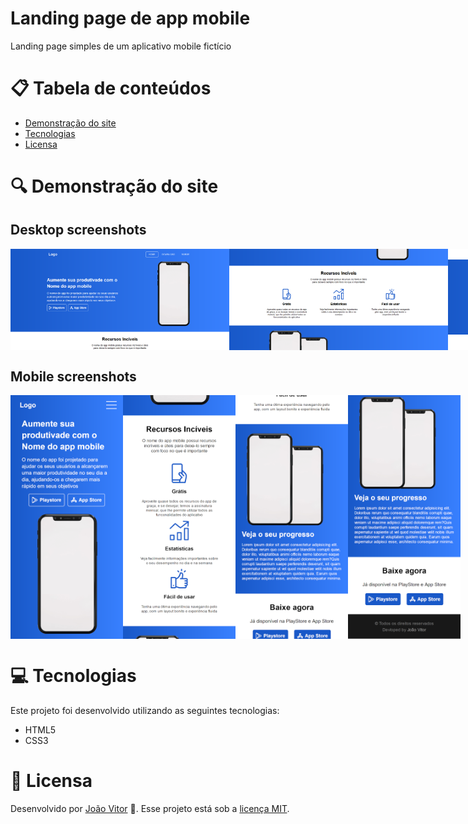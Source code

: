 # Landing page de app mobile

Landing page simples de um aplicativo mobile fictício

# :clipboard: Tabela de conteúdos

* [Demonstração do site](#mag-Demonstração-do-site)
* [Tecnologias](#computer-Tecnologias)
* [Licensa](#page_facing_up-Licensa)

# :mag: Demonstração do site

## Desktop screenshots

<div style="display:flex;">
    <img src="screenshots/layout-desktop-1.png" alt="Layout desktop" width="350px"/>
    <img src="screenshots/layout-desktop-2.png" alt="Layout desktop" width="350px"/>
    <img src="screenshots/layout-desktop-3.png" alt="Layout desktop" width="350px"/>
    <img src="screenshots/layout-desktop-4.png" alt="Layout desktop" width="350px"/>
</div>

## Mobile screenshots

<div style="display: flex;">
    <img src="screenshots/layout-mobile-1.png" alt="Layout desktop" width="180px"/>
    <img src="screenshots/layout-mobile-2.png" alt="Layout desktop" width="180px"/>
    <img src="screenshots/layout-mobile-3.png" alt="Layout desktop" width="180px"/>
    <img src="screenshots/layout-mobile-4.png" alt="Layout desktop" width="180px"/>
</div>

# :computer: Tecnologias

Este projeto foi desenvolvido utilizando as seguintes tecnologias:

* HTML5
* CSS3

# :page_facing_up: Licensa

Desenvolvido por [João Vitor](https://github.com/JVUser01) :rocket:. Esse projeto está sob a [licença MIT](LICENSE.txt).